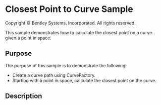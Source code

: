 # Closest Point to Curve Sample

Copyright © Bentley Systems, Incorporated. All rights reserved.

This sample demonstrates how to calculate the closest point on a curve given a point in space.

## Purpose

The purpose of this sample is to demonstrate the following:

* Create a curve path using CurveFactory.
* Starting with a point in space, calculate the closest point on the curve.

## Description

